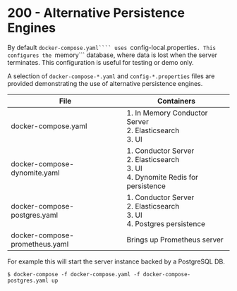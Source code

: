 # 200 - Alternative Persistence Engines

By default ```docker-compose.yaml```` uses ```config-local.properties```. This configures the ```memory``` database, where data is lost when the server terminates. This configuration is useful for testing or demo only.

A selection of ```docker-compose-*.yaml``` and ```config-*.properties``` files are provided demonstrating the use of alternative persistence engines.

| File | Containers |
| --- | --- |
| docker-compose.yaml | 1. In Memory Conductor Server<br/>2. Elasticsearch<br/>3. UI |
| docker-compose-dynomite.yaml | 1. Conductor Server<br/>2. Elasticsearch<br/>3. UI<br/>4. Dynomite Redis for persistence |
| docker-compose-postgres.yaml | 1. Conductor Server<br/>2. Elasticsearch<br/>3. UI<br/>4. Postgres persistence |
| docker-compose-prometheus.yaml | Brings up Prometheus server |

For example this will start the server instance backed by a PostgreSQL DB.

```
$ docker-compose -f docker-compose.yaml -f docker-compose-postgres.yaml up
```
